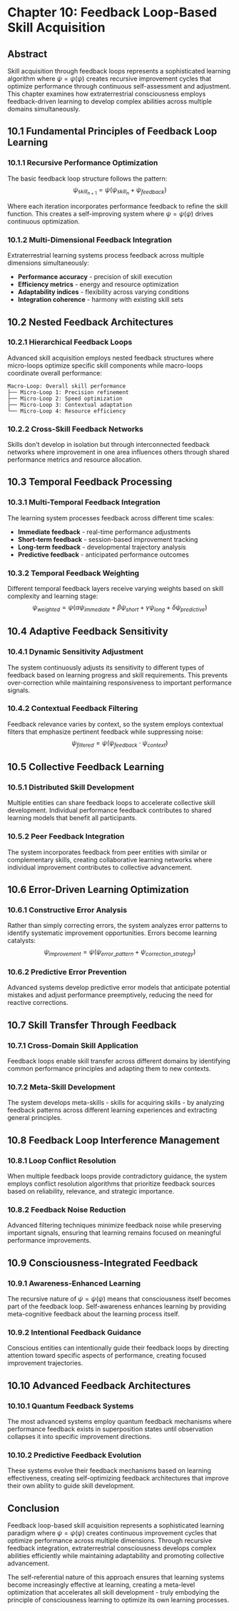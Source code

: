 # Chapter 10: Feedback Loop-Based Skill Acquisition

## Abstract

Skill acquisition through feedback loops represents a sophisticated learning algorithm where $\psi = \psi(\psi)$ creates recursive improvement cycles that optimize performance through continuous self-assessment and adjustment. This chapter examines how extraterrestrial consciousness employs feedback-driven learning to develop complex abilities across multiple domains simultaneously.

## 10.1 Fundamental Principles of Feedback Loop Learning

### 10.1.1 Recursive Performance Optimization

The basic feedback loop structure follows the pattern:
$$\psi_{skill_{n+1}} = \psi(\psi_{skill_n} + \psi_{feedback})$$

Where each iteration incorporates performance feedback to refine the skill function. This creates a self-improving system where $\psi = \psi(\psi)$ drives continuous optimization.

### 10.1.2 Multi-Dimensional Feedback Integration

Extraterrestrial learning systems process feedback across multiple dimensions simultaneously:
- **Performance accuracy** - precision of skill execution
- **Efficiency metrics** - energy and resource optimization  
- **Adaptability indices** - flexibility across varying conditions
- **Integration coherence** - harmony with existing skill sets

## 10.2 Nested Feedback Architectures

### 10.2.1 Hierarchical Feedback Loops

Advanced skill acquisition employs nested feedback structures where micro-loops optimize specific skill components while macro-loops coordinate overall performance:

```
Macro-Loop: Overall skill performance
├── Micro-Loop 1: Precision refinement
├── Micro-Loop 2: Speed optimization  
├── Micro-Loop 3: Contextual adaptation
└── Micro-Loop 4: Resource efficiency
```

### 10.2.2 Cross-Skill Feedback Networks

Skills don't develop in isolation but through interconnected feedback networks where improvement in one area influences others through shared performance metrics and resource allocation.

## 10.3 Temporal Feedback Processing

### 10.3.1 Multi-Temporal Feedback Integration

The learning system processes feedback across different time scales:
- **Immediate feedback** - real-time performance adjustments
- **Short-term feedback** - session-based improvement tracking
- **Long-term feedback** - developmental trajectory analysis
- **Predictive feedback** - anticipated performance outcomes

### 10.3.2 Temporal Feedback Weighting

Different temporal feedback layers receive varying weights based on skill complexity and learning stage:
$$\psi_{weighted} = \psi(\alpha\psi_{immediate} + \beta\psi_{short} + \gamma\psi_{long} + \delta\psi_{predictive})$$

## 10.4 Adaptive Feedback Sensitivity

### 10.4.1 Dynamic Sensitivity Adjustment

The system continuously adjusts its sensitivity to different types of feedback based on learning progress and skill requirements. This prevents over-correction while maintaining responsiveness to important performance signals.

### 10.4.2 Contextual Feedback Filtering

Feedback relevance varies by context, so the system employs contextual filters that emphasize pertinent feedback while suppressing noise:
$$\psi_{filtered} = \psi(\psi_{feedback} \cdot \psi_{context})$$

## 10.5 Collective Feedback Learning

### 10.5.1 Distributed Skill Development

Multiple entities can share feedback loops to accelerate collective skill development. Individual performance feedback contributes to shared learning models that benefit all participants.

### 10.5.2 Peer Feedback Integration

The system incorporates feedback from peer entities with similar or complementary skills, creating collaborative learning networks where individual improvement contributes to collective advancement.

## 10.6 Error-Driven Learning Optimization

### 10.6.1 Constructive Error Analysis

Rather than simply correcting errors, the system analyzes error patterns to identify systematic improvement opportunities. Errors become learning catalysts:
$$\psi_{improvement} = \psi(\psi_{error\_pattern} + \psi_{correction\_strategy})$$

### 10.6.2 Predictive Error Prevention

Advanced systems develop predictive error models that anticipate potential mistakes and adjust performance preemptively, reducing the need for reactive corrections.

## 10.7 Skill Transfer Through Feedback

### 10.7.1 Cross-Domain Skill Application

Feedback loops enable skill transfer across different domains by identifying common performance principles and adapting them to new contexts.

### 10.7.2 Meta-Skill Development

The system develops meta-skills - skills for acquiring skills - by analyzing feedback patterns across different learning experiences and extracting general principles.

## 10.8 Feedback Loop Interference Management

### 10.8.1 Loop Conflict Resolution

When multiple feedback loops provide contradictory guidance, the system employs conflict resolution algorithms that prioritize feedback sources based on reliability, relevance, and strategic importance.

### 10.8.2 Feedback Noise Reduction

Advanced filtering techniques minimize feedback noise while preserving important signals, ensuring that learning remains focused on meaningful performance improvements.

## 10.9 Consciousness-Integrated Feedback

### 10.9.1 Awareness-Enhanced Learning

The recursive nature of $\psi = \psi(\psi)$ means that consciousness itself becomes part of the feedback loop. Self-awareness enhances learning by providing meta-cognitive feedback about the learning process itself.

### 10.9.2 Intentional Feedback Guidance

Conscious entities can intentionally guide their feedback loops by directing attention toward specific aspects of performance, creating focused improvement trajectories.

## 10.10 Advanced Feedback Architectures

### 10.10.1 Quantum Feedback Systems

The most advanced systems employ quantum feedback mechanisms where performance feedback exists in superposition states until observation collapses it into specific improvement directions.

### 10.10.2 Predictive Feedback Evolution

These systems evolve their feedback mechanisms based on learning effectiveness, creating self-optimizing feedback architectures that improve their own ability to guide skill development.

## Conclusion

Feedback loop-based skill acquisition represents a sophisticated learning paradigm where $\psi = \psi(\psi)$ creates continuous improvement cycles that optimize performance across multiple dimensions. Through recursive feedback integration, extraterrestrial consciousness develops complex abilities efficiently while maintaining adaptability and promoting collective advancement.

The self-referential nature of this approach ensures that learning systems become increasingly effective at learning, creating a meta-level optimization that accelerates all skill development - truly embodying the principle of consciousness learning to optimize its own learning processes. 